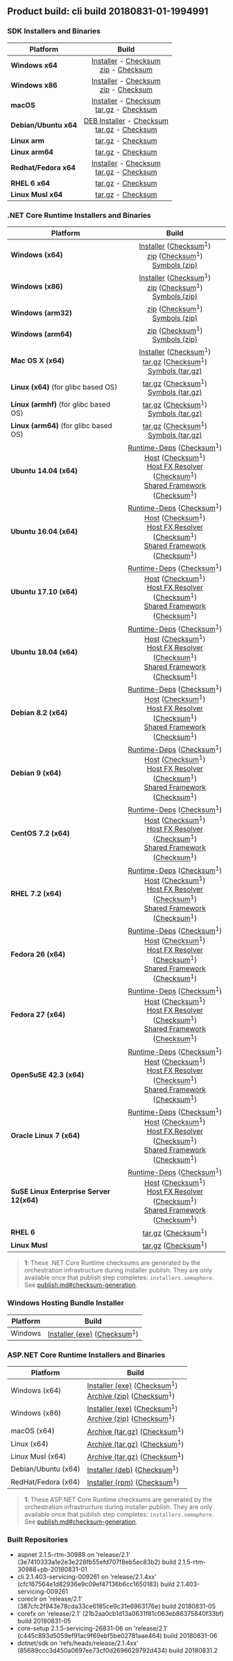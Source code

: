 ## Product build: cli build 20180831-01-1994991

### SDK Installers and Binaries

| Platform | Build |
| -------- | :-------------------------------------: |
| **Windows x64** | [Installer][sdk-win-x64-installer] - [Checksum][sdk-win-x64-installer-checksum]<br>[zip][sdk-win-x64-zip] - [Checksum][sdk-win-x64-zip-checksum] |
| **Windows x86** | [Installer][sdk-win-x86-installer] - [Checksum][sdk-win-x86-installer-checksum]<br>[zip][sdk-win-x86-zip] - [Checksum][sdk-win-x86-zip-checksum] |
| **macOS**       | [Installer][sdk-osx-installer] - [Checksum][sdk-osx-installer-checksum]<br>[tar.gz][sdk-osx-targz] - [Checksum][sdk-osx-targz-checksum] |
| **Debian/Ubuntu x64**   | [DEB Installer][sdk-linux-x64-DEB-installer] - [Checksum][sdk-linux-x64-DEB-installer-checksum]<br>[tar.gz][sdk-linux-x64-targz] - [Checksum][sdk-linux-x64-targz-checksum] |
| **Linux arm**   | [tar.gz][sdk-linux-arm-targz] - [Checksum][sdk-linux-arm-targz-checksum] |
| **Linux arm64**   | [tar.gz][sdk-linux-arm64-targz] - [Checksum][sdk-linux-arm64-targz-checksum] |
| **Redhat/Fedora x64**    | [Installer][sdk-rpm-x64-installer] - [Checksum][sdk-rpm-x64-installer-checksum]<br>[tar.gz][sdk-linux-x64-targz] - [Checksum][sdk-linux-x64-targz-checksum] |
| **RHEL 6 x64**      | [tar.gz][sdk-rhel-6-x64-targz] - [Checksum][sdk-rhel-6-x64-targz-checksum] |
| **Linux Musl x64**  | [tar.gz][sdk-musl-x64-targz] - [Checksum][sdk-musl-x64-targz-checksum] |

[sdk-win-x64-installer]: https://dotnetfeed.blob.core.windows.net/orchestrated-release-2-1/20180831-01/final/assets/Sdk/2.1.403-servicing-009261/dotnet-sdk-2.1.403-servicing-009261-win-x64.exe
[sdk-win-x64-installer-checksum]: https://dotnetfeed.blob.core.windows.net/orchestrated-release-2-1/20180831-01/final/assets/Sdk/2.1.403-servicing-009261/dotnet-sdk-2.1.403-servicing-009261-win-x64.exe.sha
[sdk-win-x64-zip]: https://dotnetfeed.blob.core.windows.net/orchestrated-release-2-1/20180831-01/final/assets/Sdk/2.1.403-servicing-009261/dotnet-sdk-2.1.403-servicing-009261-win-x64.zip
[sdk-win-x64-zip-checksum]: https://dotnetfeed.blob.core.windows.net/orchestrated-release-2-1/20180831-01/final/assets/Sdk/2.1.403-servicing-009261/dotnet-sdk-2.1.403-servicing-009261-win-x64.zip.sha

[sdk-win-x86-installer]: https://dotnetfeed.blob.core.windows.net/orchestrated-release-2-1/20180831-01/final/assets/Sdk/2.1.403-servicing-009261/dotnet-sdk-2.1.403-servicing-009261-win-x86.exe
[sdk-win-x86-installer-checksum]: https://dotnetfeed.blob.core.windows.net/orchestrated-release-2-1/20180831-01/final/assets/Sdk/2.1.403-servicing-009261/dotnet-sdk-2.1.403-servicing-009261-win-x86.exe.sha
[sdk-win-x86-zip]: https://dotnetfeed.blob.core.windows.net/orchestrated-release-2-1/20180831-01/final/assets/Sdk/2.1.403-servicing-009261/dotnet-sdk-2.1.403-servicing-009261-win-x86.zip
[sdk-win-x86-zip-checksum]: https://dotnetfeed.blob.core.windows.net/orchestrated-release-2-1/20180831-01/final/assets/Sdk/2.1.403-servicing-009261/dotnet-sdk-2.1.403-servicing-009261-win-x86.zip.sha

[sdk-osx-installer]: https://dotnetfeed.blob.core.windows.net/orchestrated-release-2-1/20180831-01/final/assets/Sdk/2.1.403-servicing-009261/dotnet-sdk-2.1.403-servicing-009261-osx-x64.pkg
[sdk-osx-installer-checksum]: https://dotnetfeed.blob.core.windows.net/orchestrated-release-2-1/20180831-01/final/assets/Sdk/2.1.403-servicing-009261/dotnet-sdk-2.1.403-servicing-009261-osx-x64.pkg.sha
[sdk-osx-targz]: https://dotnetfeed.blob.core.windows.net/orchestrated-release-2-1/20180831-01/final/assets/Sdk/2.1.403-servicing-009261/dotnet-sdk-2.1.403-servicing-009261-osx-x64.tar.gz
[sdk-osx-targz-checksum]: https://dotnetfeed.blob.core.windows.net/orchestrated-release-2-1/20180831-01/final/assets/Sdk/2.1.403-servicing-009261/dotnet-sdk-2.1.403-servicing-009261-osx-x64.tar.gz.sha

[sdk-linux-x64-targz]: https://dotnetfeed.blob.core.windows.net/orchestrated-release-2-1/20180831-01/final/assets/Sdk/2.1.403-servicing-009261/dotnet-sdk-2.1.403-servicing-009261-linux-x64.tar.gz
[sdk-linux-x64-targz-checksum]: https://dotnetfeed.blob.core.windows.net/orchestrated-release-2-1/20180831-01/final/assets/Sdk/2.1.403-servicing-009261/dotnet-sdk-2.1.403-servicing-009261-linux-x64.tar.gz.sha

[sdk-linux-arm-targz]: https://dotnetfeed.blob.core.windows.net/orchestrated-release-2-1/20180831-01/final/assets/Sdk/2.1.403-servicing-009261/dotnet-sdk-2.1.403-servicing-009261-linux-arm.tar.gz
[sdk-linux-arm-targz-checksum]: https://dotnetfeed.blob.core.windows.net/orchestrated-release-2-1/20180831-01/final/assets/Sdk/2.1.403-servicing-009261/dotnet-sdk-2.1.403-servicing-009261-linux-arm.tar.gz.sha

[sdk-linux-arm64-targz]: https://dotnetfeed.blob.core.windows.net/orchestrated-release-2-1/20180831-01/final/assets/Sdk/2.1.403-servicing-009261/dotnet-sdk-2.1.403-servicing-009261-linux-arm64.tar.gz
[sdk-linux-arm64-targz-checksum]: https://dotnetfeed.blob.core.windows.net/orchestrated-release-2-1/20180831-01/final/assets/Sdk/2.1.403-servicing-009261/dotnet-sdk-2.1.403-servicing-009261-linux-arm64.tar.gz.sha

[sdk-linux-x64-DEB-installer]: https://dotnetfeed.blob.core.windows.net/orchestrated-release-2-1/20180831-01/final/assets/Sdk/2.1.403-servicing-009261/dotnet-sdk-2.1.403-servicing-009261-x64.deb
[sdk-linux-x64-DEB-installer-checksum]: https://dotnetfeed.blob.core.windows.net/orchestrated-release-2-1/20180831-01/final/assets/Sdk/2.1.403-servicing-009261/dotnet-sdk-2.1.403-servicing-009261-x64.deb.sha

[sdk-rpm-x64-installer]: https://dotnetfeed.blob.core.windows.net/orchestrated-release-2-1/20180831-01/final/assets/Sdk/2.1.403-servicing-009261/dotnet-sdk-2.1.403-servicing-009261-x64.rpm
[sdk-rpm-x64-installer-checksum]: https://dotnetfeed.blob.core.windows.net/orchestrated-release-2-1/20180831-01/final/assets/Sdk/2.1.403-servicing-009261/dotnet-sdk-2.1.403-servicing-009261-x64.rpm.sha

[sdk-rhel-6-x64-targz]: https://dotnetfeed.blob.core.windows.net/orchestrated-release-2-1/20180831-01/final/assets/Sdk/2.1.403-servicing-009261/dotnet-sdk-2.1.403-servicing-009261-rhel.6-x64.tar.gz
[sdk-rhel-6-x64-targz-checksum]: https://dotnetfeed.blob.core.windows.net/orchestrated-release-2-1/20180831-01/final/assets/Sdk/2.1.403-servicing-009261/dotnet-sdk-2.1.403-servicing-009261-rhel.6-x64.tar.gz.sha

[sdk-musl-x64-targz]: https://dotnetfeed.blob.core.windows.net/orchestrated-release-2-1/20180831-01/final/assets/Sdk/2.1.403-servicing-009261/dotnet-sdk-2.1.403-servicing-009261-linux-musl-x64.tar.gz
[sdk-musl-x64-targz-checksum]: https://dotnetfeed.blob.core.windows.net/orchestrated-release-2-1/20180831-01/final/assets/Sdk/2.1.403-servicing-009261/dotnet-sdk-2.1.403-servicing-009261-linux-musl-x64.tar.gz.sha


### .NET Core Runtime Installers and Binaries

| Platform | Build |
|---------|:----------:|
| **Windows (x64)**                         | [Installer][win-x64-installer] ([Checksum][win-x64-installer-checksum]<sup>1</sup>)<br>[zip][win-x64-zip]   ([Checksum][win-x64-zip-checksum]<sup>1</sup>)<br>[Symbols (zip)][win-x64-symbols-zip]   |
| **Windows (x86)**                         | [Installer][win-x86-installer] ([Checksum][win-x86-installer-checksum]<sup>1</sup>)<br>[zip][win-x86-zip]   ([Checksum][win-x86-zip-checksum]<sup>1</sup>)<br>[Symbols (zip)][win-x86-symbols-zip]   |
| **Windows (arm32)**                       |                                                                                        [zip][win-arm-zip]   ([Checksum][win-arm-zip-checksum]<sup>1</sup>)<br>[Symbols (zip)][win-arm-symbols-zip]   |
| **Windows (arm64)**                       |                                                                                        [zip][win-arm64-zip] ([Checksum][win-arm64-zip-checksum]<sup>1</sup>)<br>[Symbols (zip)][win-arm64-symbols-zip] |
| **Mac OS X (x64)**                        | [Installer][osx-installer] ([Checksum][osx-installer-checksum]<sup>1</sup>)<br>[tar.gz][osx-targz]          ([Checksum][osx-targz-checksum]<sup>1</sup>)<br>[Symbols (tar.gz)][osx-symbols-targz]       |
| **Linux (x64)** (for glibc based OS)      |                                                                                        [tar.gz][linux-x64-targz] ([Checksum][linux-x64-targz-checksum]<sup>1</sup>)<br>[Symbols (tar.gz)][linux-x64-symbols-targz] |
| **Linux (armhf)** (for glibc based OS)    |                                                                                        [tar.gz][linux-arm-targz] ([Checksum][linux-arm-targz-checksum]<sup>1</sup>)<br>[Symbols (tar.gz)][linux-arm-symbols-targz] |
| **Linux (arm64)** (for glibc based OS)    |                                                                                        [tar.gz][linux-arm64-targz] ([Checksum][linux-arm64-targz-checksum]<sup>1</sup>)<br>[Symbols (tar.gz)][linux-arm64-symbols-targz] |
| **Ubuntu 14.04 (x64)**                    | [Runtime-Deps][ubuntu-14.04-runtime-deps] ([Checksum][ubuntu-14.04-runtime-deps-checksum]<sup>1</sup>)<br>[Host][deb-package-host] ([Checksum][deb-package-host-checksum]<sup>1</sup>)<br>[Host FX Resolver][deb-package-hostfxr] ([Checksum][deb-package-hostfxr-checksum]<sup>1</sup>)<br>[Shared Framework][deb-package-sharedfx] ([Checksum][deb-package-sharedfx-checksum]<sup>1</sup>)<br> |
| **Ubuntu 16.04 (x64)**                    | [Runtime-Deps][ubuntu-16.04-runtime-deps] ([Checksum][ubuntu-16.04-runtime-deps-checksum]<sup>1</sup>)<br>[Host][deb-package-host] ([Checksum][deb-package-host-checksum]<sup>1</sup>)<br>[Host FX Resolver][deb-package-hostfxr] ([Checksum][deb-package-hostfxr-checksum]<sup>1</sup>)<br>[Shared Framework][deb-package-sharedfx] ([Checksum][deb-package-sharedfx-checksum]<sup>1</sup>)<br> |
| **Ubuntu 17.10 (x64)**                    | [Runtime-Deps][ubuntu-17.10-runtime-deps] ([Checksum][ubuntu-17.10-runtime-deps-checksum]<sup>1</sup>)<br>[Host][deb-package-host] ([Checksum][deb-package-host-checksum]<sup>1</sup>)<br>[Host FX Resolver][deb-package-hostfxr] ([Checksum][deb-package-hostfxr-checksum]<sup>1</sup>)<br>[Shared Framework][deb-package-sharedfx] ([Checksum][deb-package-sharedfx-checksum]<sup>1</sup>)<br> |
| **Ubuntu 18.04 (x64)**                    | [Runtime-Deps][ubuntu-18.04-runtime-deps] ([Checksum][ubuntu-18.04-runtime-deps-checksum]<sup>1</sup>)<br>[Host][deb-package-host] ([Checksum][deb-package-host-checksum]<sup>1</sup>)<br>[Host FX Resolver][deb-package-hostfxr] ([Checksum][deb-package-hostfxr-checksum]<sup>1</sup>)<br>[Shared Framework][deb-package-sharedfx] ([Checksum][deb-package-sharedfx-checksum]<sup>1</sup>)<br> |
| **Debian 8.2 (x64)**                      | [Runtime-Deps][debian-8.2-runtime-deps]   ([Checksum][debian-8.2-runtime-deps-checksum]<sup>1</sup>)<br>[Host][deb-package-host] ([Checksum][deb-package-host-checksum]<sup>1</sup>)<br>[Host FX Resolver][deb-package-hostfxr] ([Checksum][deb-package-hostfxr-checksum]<sup>1</sup>)<br>[Shared Framework][deb-package-sharedfx] ([Checksum][deb-package-sharedfx-checksum]<sup>1</sup>)<br> |
| **Debian 9 (x64)**                        | [Runtime-Deps][debian-9-runtime-deps]     ([Checksum][debian-9-runtime-deps-checksum]<sup>1</sup>)<br>[Host][deb-package-host] ([Checksum][deb-package-host-checksum]<sup>1</sup>)<br>[Host FX Resolver][deb-package-hostfxr] ([Checksum][deb-package-hostfxr-checksum]<sup>1</sup>)<br>[Shared Framework][deb-package-sharedfx] ([Checksum][deb-package-sharedfx-checksum]<sup>1</sup>)<br> |
| **CentOS 7.2 (x64)**                      | [Runtime-Deps][centos-7-runtime-deps]      ([Checksum][centos-7-runtime-deps-checksum]<sup>1</sup>)<br>[Host][rpm-package-host] ([Checksum][rpm-package-host-checksum]<sup>1</sup>)<br>[Host FX Resolver][rpm-package-hostfxr]       ([Checksum][rpm-package-hostfxr-checksum]<sup>1</sup>)<br>[Shared Framework][rpm-package-sharedfx]       ([Checksum][rpm-package-sharedfx-checksum]<sup>1</sup>)<br> |
| **RHEL 7.2 (x64)**                        | [Runtime-Deps][rhel-7-runtime-deps]        ([Checksum][rhel-7-runtime-deps-checksum]<sup>1</sup>)<br>[Host][rpm-package-host] ([Checksum][rpm-package-host-checksum]<sup>1</sup>)<br>[Host FX Resolver][rpm-package-hostfxr]       ([Checksum][rpm-package-hostfxr-checksum]<sup>1</sup>)<br>[Shared Framework][rpm-package-sharedfx]       ([Checksum][rpm-package-sharedfx-checksum]<sup>1</sup>)<br> |
| **Fedora 26 (x64)**                       | [Runtime-Deps][fedora-26-runtime-deps]     ([Checksum][fedora-26-runtime-deps-checksum]<sup>1</sup>)<br>[Host][rpm-package-host] ([Checksum][rpm-package-host-checksum]<sup>1</sup>)<br>[Host FX Resolver][rpm-package-hostfxr]       ([Checksum][rpm-package-hostfxr-checksum]<sup>1</sup>)<br>[Shared Framework][rpm-package-sharedfx]       ([Checksum][rpm-package-sharedfx-checksum]<sup>1</sup>)<br> |
| **Fedora 27 (x64)**                       | [Runtime-Deps][fedora-27-runtime-deps]     ([Checksum][fedora-27-runtime-deps-checksum]<sup>1</sup>)<br>[Host][rpm-package-host] ([Checksum][rpm-package-host-checksum]<sup>1</sup>)<br>[Host FX Resolver][rpm-package-hostfxr]       ([Checksum][rpm-package-hostfxr-checksum]<sup>1</sup>)<br>[Shared Framework][rpm-package-sharedfx]       ([Checksum][rpm-package-sharedfx-checksum]<sup>1</sup>)<br> |
| **OpenSuSE 42.3 (x64)**                   | [Runtime-Deps][opensuse-42-runtime-deps]  ([Checksum][opensuse-42-runtime-deps-checksum]<sup>1</sup>)<br>[Host][rpm-package-host] ([Checksum][rpm-package-host-checksum]<sup>1</sup>)<br>[Host FX Resolver][rpm-package-hostfxr]       ([Checksum][rpm-package-hostfxr-checksum]<sup>1</sup>)<br>[Shared Framework][rpm-package-sharedfx]       ([Checksum][rpm-package-sharedfx-checksum]<sup>1</sup>)<br> |
| **Oracle Linux 7 (x64)**                  | [Runtime-Deps][oraclelinux-7-runtime-deps] ([Checksum][oraclelinux-7-runtime-deps-checksum]<sup>1</sup>)<br>[Host][rpm-package-host] ([Checksum][rpm-package-host-checksum]<sup>1</sup>)<br>[Host FX Resolver][rpm-package-hostfxr]       ([Checksum][rpm-package-hostfxr-checksum]<sup>1</sup>)<br>[Shared Framework][rpm-package-sharedfx]       ([Checksum][rpm-package-sharedfx-checksum]<sup>1</sup>)<br> |
| **SuSE Linux Enterprise Server 12(x64)**  | [Runtime-Deps][sles-12-runtime-deps] ([Checksum][sles-12-runtime-deps-checksum]<sup>1</sup>)<br>[Host][rpm-package-host] ([Checksum][rpm-package-host-checksum]<sup>1</sup>)<br>[Host FX Resolver][rpm-package-hostfxr]       ([Checksum][rpm-package-hostfxr-checksum]<sup>1</sup>)<br>[Shared Framework][rpm-package-sharedfx]       ([Checksum][rpm-package-sharedfx-checksum]<sup>1</sup>)<br> |
| **RHEL 6**                                |                                                                                        [tar.gz][rhel-6-targz]                    ([Checksum][rhel-6-targz-checksum]<sup>1</sup>)|
| **Linux Musl**                            |                                                                                        [tar.gz][musl-x64-targz]                ([Checksum][musl-x64-targz-checksum]<sup>1</sup>)|

[win-x64-installer]: https://dotnetfeed.blob.core.windows.net/orchestrated-release-2-1/20180831-01/final/assets/Runtime/2.1.5-servicing-26831-06/dotnet-runtime-2.1.5-servicing-26831-06-win-x64.exe
[win-x64-installer-checksum]: https://dotnetclichecksums.blob.core.windows.net/dotnet/Runtime/2.1.5-servicing-26831-06/dotnet-runtime-2.1.5-servicing-26831-06-win-x64.exe.sha512
[win-x64-zip]: https://dotnetfeed.blob.core.windows.net/orchestrated-release-2-1/20180831-01/final/assets/Runtime/2.1.5-servicing-26831-06/dotnet-runtime-2.1.5-servicing-26831-06-win-x64.zip
[win-x64-zip-checksum]: https://dotnetclichecksums.blob.core.windows.net/dotnet/Runtime/2.1.5-servicing-26831-06/dotnet-runtime-2.1.5-servicing-26831-06-win-x64.zip.sha512
[win-x64-symbols-zip]: https://dotnetfeed.blob.core.windows.net/orchestrated-release-2-1/20180831-01/final/assets/Runtime/2.1.5-servicing-26831-06/dotnet-runtime-symbols-2.1.5-servicing-26831-06-win-x64.zip

[win-x86-installer]: https://dotnetfeed.blob.core.windows.net/orchestrated-release-2-1/20180831-01/final/assets/Runtime/2.1.5-servicing-26831-06/dotnet-runtime-2.1.5-servicing-26831-06-win-x86.exe
[win-x86-installer-checksum]: https://dotnetclichecksums.blob.core.windows.net/dotnet/Runtime/2.1.5-servicing-26831-06/dotnet-runtime-2.1.5-servicing-26831-06-win-x86.exe.sha512
[win-x86-zip]: https://dotnetfeed.blob.core.windows.net/orchestrated-release-2-1/20180831-01/final/assets/Runtime/2.1.5-servicing-26831-06/dotnet-runtime-2.1.5-servicing-26831-06-win-x86.zip
[win-x86-zip-checksum]: https://dotnetclichecksums.blob.core.windows.net/dotnet/Runtime/2.1.5-servicing-26831-06/dotnet-runtime-2.1.5-servicing-26831-06-win-x86.zip.sha512
[win-x86-symbols-zip]: https://dotnetfeed.blob.core.windows.net/orchestrated-release-2-1/20180831-01/final/assets/Runtime/2.1.5-servicing-26831-06/dotnet-runtime-symbols-2.1.5-servicing-26831-06-win-x86.zip

[win-arm-zip]: https://dotnetfeed.blob.core.windows.net/orchestrated-release-2-1/20180831-01/final/assets/Runtime/2.1.5-servicing-26831-06/dotnet-runtime-2.1.5-servicing-26831-06-win-arm.zip
[win-arm-zip-checksum]: https://dotnetclichecksums.blob.core.windows.net/dotnet/Runtime/2.1.5-servicing-26831-06/dotnet-runtime-2.1.5-servicing-26831-06-win-arm.zip.sha512
[win-arm-symbols-zip]: https://dotnetfeed.blob.core.windows.net/orchestrated-release-2-1/20180831-01/final/assets/Runtime/2.1.5-servicing-26831-06/dotnet-runtime-symbols-2.1.5-servicing-26831-06-win-arm.zip

[win-arm64-zip]: https://dotnetfeed.blob.core.windows.net/orchestrated-release-2-1/20180831-01/final/assets/Runtime/2.1.5-servicing-26831-06/dotnet-runtime-2.1.5-servicing-26831-06-win-arm64.zip
[win-arm64-zip-checksum]: https://dotnetclichecksums.blob.core.windows.net/dotnet/Runtime/2.1.5-servicing-26831-06/dotnet-runtime-2.1.5-servicing-26831-06-win-arm64.zip.sha512
[win-arm64-symbols-zip]: https://dotnetfeed.blob.core.windows.net/orchestrated-release-2-1/20180831-01/final/assets/Runtime/2.1.5-servicing-26831-06/dotnet-runtime-symbols-2.1.5-servicing-26831-06-win-arm64.zip

[osx-installer]: https://dotnetfeed.blob.core.windows.net/orchestrated-release-2-1/20180831-01/final/assets/Runtime/2.1.5-servicing-26831-06/dotnet-runtime-2.1.5-servicing-26831-06-osx-x64.pkg
[osx-installer-checksum]: https://dotnetclichecksums.blob.core.windows.net/dotnet/Runtime/2.1.5-servicing-26831-06/dotnet-runtime-2.1.5-servicing-26831-06-osx-x64.pkg.sha512
[osx-targz]: https://dotnetfeed.blob.core.windows.net/orchestrated-release-2-1/20180831-01/final/assets/Runtime/2.1.5-servicing-26831-06/dotnet-runtime-2.1.5-servicing-26831-06-osx-x64.tar.gz
[osx-targz-checksum]: https://dotnetclichecksums.blob.core.windows.net/dotnet/Runtime/2.1.5-servicing-26831-06/dotnet-runtime-2.1.5-servicing-26831-06-osx-x64.tar.gz.sha512
[osx-symbols-targz]: https://dotnetfeed.blob.core.windows.net/orchestrated-release-2-1/20180831-01/final/assets/Runtime/2.1.5-servicing-26831-06/dotnet-runtime-symbols-2.1.5-servicing-26831-06-osx-x64.tar.gz

[linux-x64-targz]: https://dotnetfeed.blob.core.windows.net/orchestrated-release-2-1/20180831-01/final/assets/Runtime/2.1.5-servicing-26831-06/dotnet-runtime-2.1.5-servicing-26831-06-linux-x64.tar.gz
[linux-x64-targz-checksum]: https://dotnetclichecksums.blob.core.windows.net/dotnet/Runtime/2.1.5-servicing-26831-06/dotnet-runtime-2.1.5-servicing-26831-06-linux-x64.tar.gz.sha512
[linux-x64-symbols-targz]: https://dotnetfeed.blob.core.windows.net/orchestrated-release-2-1/20180831-01/final/assets/Runtime/2.1.5-servicing-26831-06/dotnet-runtime-symbols-2.1.5-servicing-26831-06-linux-x64.tar.gz
[linux-arm-targz]: https://dotnetfeed.blob.core.windows.net/orchestrated-release-2-1/20180831-01/final/assets/Runtime/2.1.5-servicing-26831-06/dotnet-runtime-2.1.5-servicing-26831-06-linux-arm.tar.gz
[linux-arm-targz-checksum]: https://dotnetclichecksums.blob.core.windows.net/dotnet/Runtime/2.1.5-servicing-26831-06/dotnet-runtime-2.1.5-servicing-26831-06-linux-arm.tar.gz.sha512
[linux-arm-symbols-targz]: https://dotnetfeed.blob.core.windows.net/orchestrated-release-2-1/20180831-01/final/assets/Runtime/2.1.5-servicing-26831-06/dotnet-runtime-symbols-2.1.5-servicing-26831-06-linux-arm.tar.gz
[linux-arm64-targz]: https://dotnetfeed.blob.core.windows.net/orchestrated-release-2-1/20180831-01/final/assets/Runtime/2.1.5-servicing-26831-06/dotnet-runtime-2.1.5-servicing-26831-06-linux-arm64.tar.gz
[linux-arm64-targz-checksum]: https://dotnetclichecksums.blob.core.windows.net/dotnet/Runtime/2.1.5-servicing-26831-06/dotnet-runtime-2.1.5-servicing-26831-06-linux-arm64.tar.gz.sha512
[linux-arm64-symbols-targz]: https://dotnetfeed.blob.core.windows.net/orchestrated-release-2-1/20180831-01/final/assets/Runtime/2.1.5-servicing-26831-06/dotnet-runtime-symbols-2.1.5-servicing-26831-06-linux-arm64.tar.gz

[ubuntu-14.04-runtime-deps]: https://dotnetfeed.blob.core.windows.net/orchestrated-release-2-1/20180831-01/final/assets/Runtime/2.1.5-servicing-26831-06/dotnet-runtime-deps-2.1.5-servicing-26831-06-ubuntu.14.04-x64.deb
[ubuntu-14.04-runtime-deps-checksum]: https://dotnetclichecksums.blob.core.windows.net/dotnet/Runtime/2.1.5-servicing-26831-06/dotnet-runtime-deps-2.1.5-servicing-26831-06-ubuntu.14.04-x64.deb.sha512

[ubuntu-16.04-runtime-deps]: https://dotnetfeed.blob.core.windows.net/orchestrated-release-2-1/20180831-01/final/assets/Runtime/2.1.5-servicing-26831-06/dotnet-runtime-deps-2.1.5-servicing-26831-06-ubuntu.16.04-x64.deb
[ubuntu-16.04-runtime-deps-checksum]: https://dotnetclichecksums.blob.core.windows.net/dotnet/Runtime/2.1.5-servicing-26831-06/dotnet-runtime-deps-2.1.5-servicing-26831-06-ubuntu.16.04-x64.deb.sha512

[ubuntu-17.10-runtime-deps]: https://dotnetfeed.blob.core.windows.net/orchestrated-release-2-1/20180831-01/final/assets/Runtime/2.1.5-servicing-26831-06/dotnet-runtime-deps-2.1.5-servicing-26831-06-ubuntu.17.10-x64.deb
[ubuntu-17.10-runtime-deps-checksum]: https://dotnetclichecksums.blob.core.windows.net/dotnet/Runtime/2.1.5-servicing-26831-06/dotnet-runtime-deps-2.1.5-servicing-26831-06-ubuntu.17.10-x64.deb.sha512

[ubuntu-18.04-runtime-deps]: https://dotnetfeed.blob.core.windows.net/orchestrated-release-2-1/20180831-01/final/assets/Runtime/2.1.5-servicing-26831-06/dotnet-runtime-deps-2.1.5-servicing-26831-06-ubuntu.18.04-x64.deb
[ubuntu-18.04-runtime-deps-checksum]: https://dotnetclichecksums.blob.core.windows.net/dotnet/Runtime/2.1.5-servicing-26831-06/dotnet-runtime-deps-2.1.5-servicing-26831-06-ubuntu.18.04-x64.deb.sha512

[debian-8.2-runtime-deps]: https://dotnetfeed.blob.core.windows.net/orchestrated-release-2-1/20180831-01/final/assets/Runtime/2.1.5-servicing-26831-06/dotnet-runtime-deps-2.1.5-servicing-26831-06-debian.8-x64.deb
[debian-8.2-runtime-deps-checksum]: https://dotnetclichecksums.blob.core.windows.net/dotnet/Runtime/2.1.5-servicing-26831-06/dotnet-runtime-deps-2.1.5-servicing-26831-06-debian.8-x64.deb.sha512

[debian-9-runtime-deps]: https://dotnetfeed.blob.core.windows.net/orchestrated-release-2-1/20180831-01/final/assets/Runtime/2.1.5-servicing-26831-06/dotnet-runtime-deps-2.1.5-servicing-26831-06-debian.9-x64.deb
[debian-9-runtime-deps-checksum]: https://dotnetclichecksums.blob.core.windows.net/dotnet/Runtime/2.1.5-servicing-26831-06/dotnet-runtime-deps-2.1.5-servicing-26831-06-debian.9-x64.deb.sha512

[centos-7-runtime-deps]: https://dotnetfeed.blob.core.windows.net/orchestrated-release-2-1/20180831-01/final/assets/Runtime/2.1.5-servicing-26831-06/dotnet-runtime-deps-2.1.5-servicing-26831-06-centos.7-x64.rpm
[centos-7-runtime-deps-checksum]: https://dotnetclichecksums.blob.core.windows.net/dotnet/Runtime/2.1.5-servicing-26831-06/dotnet-runtime-deps-2.1.5-servicing-26831-06-centos.7-x64.rpm.sha512

[rhel-7-runtime-deps]: https://dotnetfeed.blob.core.windows.net/orchestrated-release-2-1/20180831-01/final/assets/Runtime/2.1.5-servicing-26831-06/dotnet-runtime-deps-2.1.5-servicing-26831-06-rhel.7-x64.rpm
[rhel-7-runtime-deps-checksum]: https://dotnetclichecksums.blob.core.windows.net/dotnet/Runtime/2.1.5-servicing-26831-06/dotnet-runtime-deps-2.1.5-servicing-26831-06-rhel.7-x64.rpm.sha512

[fedora-26-runtime-deps]: https://dotnetfeed.blob.core.windows.net/orchestrated-release-2-1/20180831-01/final/assets/Runtime/2.1.5-servicing-26831-06/dotnet-runtime-deps-2.1.5-servicing-26831-06-fedora.26-x64.rpm
[fedora-26-runtime-deps-checksum]: https://dotnetclichecksums.blob.core.windows.net/dotnet/Runtime/2.1.5-servicing-26831-06/dotnet-runtime-deps-2.1.5-servicing-26831-06-fedora.26-x64.rpm.sha512

[fedora-27-runtime-deps]: https://dotnetfeed.blob.core.windows.net/orchestrated-release-2-1/20180831-01/final/assets/Runtime/2.1.5-servicing-26831-06/dotnet-runtime-deps-2.1.5-servicing-26831-06-fedora.27-x64.rpm
[fedora-27-runtime-deps-checksum]: https://dotnetclichecksums.blob.core.windows.net/dotnet/Runtime/2.1.5-servicing-26831-06/dotnet-runtime-deps-2.1.5-servicing-26831-06-fedora.27-x64.rpm.sha512

[opensuse-42-runtime-deps]: https://dotnetfeed.blob.core.windows.net/orchestrated-release-2-1/20180831-01/final/assets/Runtime/2.1.5-servicing-26831-06/dotnet-runtime-deps-2.1.5-servicing-26831-06-opensuse.42-x64.rpm
[opensuse-42-runtime-deps-checksum]: https://dotnetclichecksums.blob.core.windows.net/dotnet/Runtime/2.1.5-servicing-26831-06/dotnet-runtime-deps-2.1.5-servicing-26831-06-opensuse.42-x64.rpm.sha512

[oraclelinux-7-runtime-deps]: https://dotnetfeed.blob.core.windows.net/orchestrated-release-2-1/20180831-01/final/assets/Runtime/2.1.5-servicing-26831-06/dotnet-runtime-deps-2.1.5-servicing-26831-06-oraclelinux.7-x64.rpm
[oraclelinux-7-runtime-deps-checksum]: https://dotnetclichecksums.blob.core.windows.net/dotnet/Runtime/2.1.5-servicing-26831-06/dotnet-runtime-deps-2.1.5-servicing-26831-06-oraclelinux.7-x64.rpm.sha512

[sles-12-runtime-deps]: https://dotnetfeed.blob.core.windows.net/orchestrated-release-2-1/20180831-01/final/assets/Runtime/2.1.5-servicing-26831-06/dotnet-runtime-deps-2.1.5-servicing-26831-06-sles.12-x64.rpm
[sles-12-runtime-deps-checksum]: https://dotnetclichecksums.blob.core.windows.net/dotnet/Runtime/2.1.5-servicing-26831-06/dotnet-runtime-deps-2.1.5-servicing-26831-06-sles.12-x64.rpm.sha512

[deb-package-host]: https://dotnetfeed.blob.core.windows.net/orchestrated-release-2-1/20180831-01/final/assets/Runtime/2.1.5-servicing-26831-06/dotnet-host-2.1.5-servicing-26831-06-x64.deb
[deb-package-host-checksum]: https://dotnetclichecksums.blob.core.windows.net/dotnet/Runtime/2.1.5-servicing-26831-06/dotnet-host-2.1.5-servicing-26831-06-x64.deb.sha512
[deb-package-hostfxr]: https://dotnetfeed.blob.core.windows.net/orchestrated-release-2-1/20180831-01/final/assets/Runtime/2.1.5-servicing-26831-06/dotnet-hostfxr-2.1.5-servicing-26831-06-x64.deb
[deb-package-hostfxr-checksum]: https://dotnetclichecksums.blob.core.windows.net/dotnet/Runtime/2.1.5-servicing-26831-06/dotnet-hostfxr-2.1.5-servicing-26831-06-x64.deb.sha512
[deb-package-sharedfx]: https://dotnetfeed.blob.core.windows.net/orchestrated-release-2-1/20180831-01/final/assets/Runtime/2.1.5-servicing-26831-06/dotnet-runtime-2.1.5-servicing-26831-06-x64.deb
[deb-package-sharedfx-checksum]: https://dotnetclichecksums.blob.core.windows.net/dotnet/Runtime/2.1.5-servicing-26831-06/dotnet-runtime-2.1.5-servicing-26831-06-x64.deb.sha512

[rpm-package-host]: https://dotnetfeed.blob.core.windows.net/orchestrated-release-2-1/20180831-01/final/assets/Runtime/2.1.5-servicing-26831-06/dotnet-host-2.1.5-servicing-26831-06-x64.rpm
[rpm-package-host-checksum]: https://dotnetclichecksums.blob.core.windows.net/dotnet/Runtime/2.1.5-servicing-26831-06/dotnet-host-2.1.5-servicing-26831-06-x64.rpm.sha512
[rpm-package-hostfxr]: https://dotnetfeed.blob.core.windows.net/orchestrated-release-2-1/20180831-01/final/assets/Runtime/2.1.5-servicing-26831-06/dotnet-hostfxr-2.1.5-servicing-26831-06-x64.rpm
[rpm-package-hostfxr-checksum]: https://dotnetclichecksums.blob.core.windows.net/dotnet/Runtime/2.1.5-servicing-26831-06/dotnet-hostfxr-2.1.5-servicing-26831-06-x64.rpm.sha512
[rpm-package-sharedfx]: https://dotnetfeed.blob.core.windows.net/orchestrated-release-2-1/20180831-01/final/assets/Runtime/2.1.5-servicing-26831-06/dotnet-runtime-2.1.5-servicing-26831-06-x64.rpm
[rpm-package-sharedfx-checksum]: https://dotnetclichecksums.blob.core.windows.net/dotnet/Runtime/2.1.5-servicing-26831-06/dotnet-runtime-2.1.5-servicing-26831-06-x64.rpm.sha512

[rhel-6-targz]: https://dotnetfeed.blob.core.windows.net/orchestrated-release-2-1/20180831-01/final/assets/Runtime/2.1.5-servicing-26831-06/dotnet-runtime-2.1.5-servicing-26831-06-rhel.6-x64.tar.gz
[rhel-6-targz-checksum]: https://dotnetclichecksums.blob.core.windows.net/dotnet/Runtime/2.1.5-servicing-26831-06/dotnet-runtime-2.1.5-servicing-26831-06-rhel.6-x64.tar.gz.sha512

[musl-x64-targz]: https://dotnetfeed.blob.core.windows.net/orchestrated-release-2-1/20180831-01/final/assets/Runtime/2.1.5-servicing-26831-06/dotnet-runtime-2.1.5-servicing-26831-06-linux-musl-x64.tar.gz
[musl-x64-targz-checksum]: https://dotnetclichecksums.blob.core.windows.net/dotnet/Runtime/2.1.5-servicing-26831-06/dotnet-runtime-2.1.5-servicing-26831-06-linux-musl-x64.tar.gz.sha512

> **1**: These .NET Core Runtime checksums are generated by the orchestration infrastructure during installer publish. They are only available once that publish step completes: `installers.semaphore`. See [publish.md#checksum-generation](https://github.com/dotnet/core-eng/blob/master/Documentation/Orchestrated-Build/Api/publish.md#checksum-generation).


### Windows Hosting Bundle Installer

Platform              | Build
----------------------|---------------------
Windows               | [Installer (exe)][dotnet-hosting-win-exe] ([Checksum][dotnet-hosting-win-exe-checksum]<sup>1</sup>)

[dotnet-hosting-win-exe]: https://dotnetfeed.blob.core.windows.net/orchestrated-release-2-1/20180831-01/final/assets/aspnetcore/Runtime/2.1.5-rtm-30988/dotnet-hosting-2.1.5-rtm-30988-win.exe
[dotnet-hosting-win-exe-checksum]: https://dotnetclichecksums.blob.core.windows.net/dotnet/aspnetcore/Runtime/2.1.5-rtm-30988/dotnet-hosting-2.1.5-rtm-30988-win.exe.sha512


### ASP.NET Core Runtime Installers and Binaries

Platform              | Build
----------------------|---------------------
Windows (x64)         | [Installer (exe)][aspnetcore-win-x64-exe] ([Checksum][aspnetcore-win-x64-exe-checksum]<sup>1</sup>)<br>[Archive (zip)][aspnetcore-win-x64-zip] ([Checksum][aspnetcore-win-x64-zip-checksum]<sup>1</sup>)
Windows (x86)         | [Installer (exe)][aspnetcore-win-x86-exe] ([Checksum][aspnetcore-win-x86-exe-checksum]<sup>1</sup>)<br>[Archive (zip)][aspnetcore-win-x86-zip] ([Checksum][aspnetcore-win-x86-zip-checksum]<sup>1</sup>)
macOS (x64)           | [Archive (tar.gz)][aspnetcore-osx-x64-tar] ([Checksum][aspnetcore-osx-x64-tar-checksum]<sup>1</sup>)
Linux (x64)           | [Archive (tar.gz)][aspnetcore-linux-x64-tar] ([Checksum][aspnetcore-linux-x64-tar-checksum]<sup>1</sup>)
Linux Musl (x64)      | [Archive (tar.gz)][aspnetcore-linux-musl-x64-tar] ([Checksum][aspnetcore-linux-musl-x64-tar-checksum]<sup>1</sup>)
Debian/Ubuntu (x64)   | [Installer (deb)][aspnetcore-debian-x64-deb] ([Checksum][aspnetcore-debian-x64-deb-checksum]<sup>1</sup>)
RedHat/Fedora (x64)   | [Installer (rpm)][aspnetcore-redhat-x64-rpm] ([Checksum][aspnetcore-redhat-x64-rpm-checksum]<sup>1</sup>)

[aspnetcore-win-x64-zip]: https://dotnetfeed.blob.core.windows.net/orchestrated-release-2-1/20180831-01/final/assets/aspnetcore/Runtime/2.1.5-rtm-30988/aspnetcore-runtime-2.1.5-rtm-30988-win-x64.zip
[aspnetcore-win-x64-zip-checksum]: https://dotnetclichecksums.blob.core.windows.net/dotnet/aspnetcore/Runtime/2.1.5-rtm-30988/aspnetcore-runtime-2.1.5-rtm-30988-win-x64.zip.sha512
[aspnetcore-win-x64-exe]: https://dotnetfeed.blob.core.windows.net/orchestrated-release-2-1/20180831-01/final/assets/aspnetcore/Runtime/2.1.5-rtm-30988/aspnetcore-runtime-2.1.5-rtm-30988-win-x64.exe
[aspnetcore-win-x64-exe-checksum]: https://dotnetclichecksums.blob.core.windows.net/dotnet/aspnetcore/Runtime/2.1.5-rtm-30988/aspnetcore-runtime-2.1.5-rtm-30988-win-x64.exe.sha512

[aspnetcore-win-x86-zip]: https://dotnetfeed.blob.core.windows.net/orchestrated-release-2-1/20180831-01/final/assets/aspnetcore/Runtime/2.1.5-rtm-30988/aspnetcore-runtime-2.1.5-rtm-30988-win-x86.zip
[aspnetcore-win-x86-zip-checksum]: https://dotnetclichecksums.blob.core.windows.net/dotnet/aspnetcore/Runtime/2.1.5-rtm-30988/aspnetcore-runtime-2.1.5-rtm-30988-win-x86.zip.sha512
[aspnetcore-win-x86-exe]: https://dotnetfeed.blob.core.windows.net/orchestrated-release-2-1/20180831-01/final/assets/aspnetcore/Runtime/2.1.5-rtm-30988/aspnetcore-runtime-2.1.5-rtm-30988-win-x86.exe
[aspnetcore-win-x86-exe-checksum]: https://dotnetclichecksums.blob.core.windows.net/dotnet/aspnetcore/Runtime/2.1.5-rtm-30988/aspnetcore-runtime-2.1.5-rtm-30988-win-x86.exe.sha512

[aspnetcore-linux-x64-tar]: https://dotnetfeed.blob.core.windows.net/orchestrated-release-2-1/20180831-01/final/assets/aspnetcore/Runtime/2.1.5-rtm-30988/aspnetcore-runtime-2.1.5-rtm-30988-linux-x64.tar.gz
[aspnetcore-linux-x64-tar-checksum]: https://dotnetclichecksums.blob.core.windows.net/dotnet/aspnetcore/Runtime/2.1.5-rtm-30988/aspnetcore-runtime-2.1.5-rtm-30988-linux-x64.tar.gz.sha512

[aspnetcore-linux-musl-x64-tar]: https://dotnetfeed.blob.core.windows.net/orchestrated-release-2-1/20180831-01/final/assets/aspnetcore/Runtime/2.1.5-rtm-30988/aspnetcore-runtime-2.1.5-rtm-30988-linux-musl-x64.tar.gz
[aspnetcore-linux-musl-x64-tar-checksum]: https://dotnetclichecksums.blob.core.windows.net/dotnet/aspnetcore/Runtime/2.1.5-rtm-30988/aspnetcore-runtime-2.1.5-rtm-30988-linux-musl-x64.tar.gz.sha512

[aspnetcore-osx-x64-tar]: https://dotnetfeed.blob.core.windows.net/orchestrated-release-2-1/20180831-01/final/assets/aspnetcore/Runtime/2.1.5-rtm-30988/aspnetcore-runtime-2.1.5-rtm-30988-osx-x64.tar.gz
[aspnetcore-osx-x64-tar-checksum]: https://dotnetclichecksums.blob.core.windows.net/dotnet/aspnetcore/Runtime/2.1.5-rtm-30988/aspnetcore-runtime-2.1.5-rtm-30988-osx-x64.tar.gz.sha512

[aspnetcore-debian-x64-deb]: https://dotnetfeed.blob.core.windows.net/orchestrated-release-2-1/20180831-01/final/assets/aspnetcore/Runtime/2.1.5-rtm-30988/aspnetcore-runtime-2.1.5-rtm-30988-x64.deb
[aspnetcore-debian-x64-deb-checksum]: https://dotnetclichecksums.blob.core.windows.net/dotnet/aspnetcore/Runtime/2.1.5-rtm-30988/aspnetcore-runtime-2.1.5-rtm-30988-x64.deb.sha512

[aspnetcore-redhat-x64-rpm]: https://dotnetfeed.blob.core.windows.net/orchestrated-release-2-1/20180831-01/final/assets/aspnetcore/Runtime/2.1.5-rtm-30988/aspnetcore-runtime-2.1.5-rtm-30988-x64.rpm
[aspnetcore-redhat-x64-rpm-checksum]: https://dotnetclichecksums.blob.core.windows.net/dotnet/aspnetcore/Runtime/2.1.5-rtm-30988/aspnetcore-runtime-2.1.5-rtm-30988-x64.rpm.sha512

> **1**: These ASP.NET Core Runtime checksums are generated by the orchestration infrastructure during installer publish. They are only available once that publish step completes: `installers.semaphore`. See [publish.md#checksum-generation](https://github.com/dotnet/core-eng/blob/master/Documentation/Orchestrated-Build/Api/publish.md#checksum-generation).


### Built Repositories
 * aspnet 2.1.5-rtm-30988 on 'release/2.1' (3e7410333a1e2e3e228fb55efd707f8eb5ec83b2) build 2.1.5-rtm-30988+pb-20180831-01
 * cli 2.1.403-servicing-009261 on 'release/2.1.4xx' (cfc167564e1d82936e9c09ef47136b6cc1650183) build 2.1.403-servicing-009261
 * coreclr on 'release/2.1' (387cfc2f943e78cda33ce6185ce9c31e6963176e) build 20180831-05
 * corefx on 'release/2.1' (21b2aa0cb1d13a0631f81c063eb86375840f33bf) build 20180831-05
 * core-setup 2.1.5-servicing-26831-06 on 'release/2.1' (c445c893d5059ef91ac9f69ebf5be02781aae464) build 20180831-06
 * dotnet/sdk on 'refs/heads/release/2.1.4xx' (85689ccc3d450a0697ee73cf0d2696629792d434) build 20180831.2
